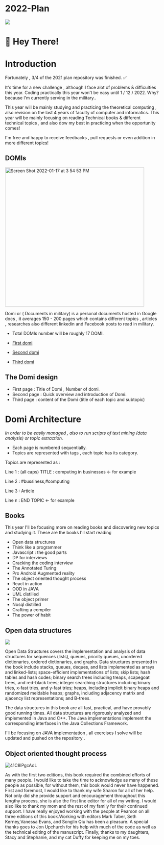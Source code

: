 # 2022-Plan
![](https://bawabatii.net/user_images/news/01-01-22-193923861.jpg)

# :wave: Hey There!


# Introduction

Fortunately , 3/4 of the 2021 plan repository was finished. ✅

It's time for a new challenge , although I face alot of problems & difficulties this year.
Coding practically this year won't be easy until 1 / 12 / 2022.
Why? because I'm currently serving in the military..

This year will be mainly studying and practicing the theoretical computing , also revision on the last 4 years of faculty of computer and informatics. 
This year will be mainly focusing on reading Technical books & different technical topics , and also dow my best in practicing when the opportunity comes!

I'm free and happy to receive feedbacks , pull requests or even addition in more different topics!

## DOMIs

<img width="454" alt="Screen Shot 2022-01-17 at 3 54 53 PM" src="https://user-images.githubusercontent.com/50237142/149781433-5d38ccca-b2b5-4df2-9133-335eb90c0855.png">


Domi or ( Documents in military) is a personal documents hosted in Google docs , it averages 150 - 200 pages which contains different topics , articles , researches
also different linkedin and Facebook posts to read in military.

- Total DOMIs number will be roughly 17 DOMI.

- [First domi](https://docs.google.com/document/d/1fJRm22yTQUKgwth0Zv7iqo-F9N_n6JrIdVhLz_2X_bQ/edit?usp=sharing)
- [Second domi](https://docs.google.com/document/d/1u9G0_Cwl4UGj6NySaVo1n2-P68OVLhGWYhXn1IoV4ks/edit?usp=sharing)
- [Third domi](https://docs.google.com/document/d/1y0DaR7zhw41RS6ki3NKT9mfkA2SwcN2uLPTzVaQu3FA/edit?usp=sharing)

## The Domi design

- First page : Title of Domi , Number of domi.
- Second page : Quick overview and introduction of Domi.
- Third page : content of the Domi (title of each topic and subtopic)

# Domi Architecture
*In order to be easily managed , also to run scripts of text mining (data analysis) or topic extraction.*

- Each page is numbered sequentially.
- Topics are represented with tags , each topic has its category.

Topics are represented as : 

Line 1 : (all caps) TITLE : computing in businesses <- for example

Line 2 : #bussiness,#computing 

Line 3 : Article

Line n : END TOPIC <- for example

## Books 
This year I'll be focusing more on reading books and discovering new topics and studying it. These are the books I'll start reading

- Open data structures 
- Think like a programmer 
- Javascript : the good parts
- DP for interviews
- Cracking the coding interview
- The Annotated Turing
- Pro Android Augmented reality
- The object oriented thought process
- React in action
- OOD in JAVA
- UML distilled
- The object primer
- Nosql distilled
- Crafting a compiler
- The power of habit

## Open data structures 

![](https://www.aupress.ca/app/uploads/120226_Open-Data-Structures-cover-400x600.jpg)

Open Data Structures covers the implementation and analysis of data structures for sequences (lists), queues, priority queues, unordered dictionaries, ordered dictionaries, and graphs.
Data structures presented in the book include stacks, queues, deques, and lists implemented as arrays and linked-lists; space-efficient implementations of lists; skip lists; hash tables and hash codes; binary search trees including treaps, scapegoat trees, and red-black trees; integer searching structures including binary tries, x-fast tries, and y-fast tries; heaps, including implicit binary heaps and randomized meldable heaps; graphs, including adjacency matrix and ajacency list representations; and B-trees.

The data structures in this book are all fast, practical, and have provably good running times. All data structures are rigorously analyzed and implemented in Java and C++. The Java implementations implement the corresponding interfaces in the Java Collections Framework.

I'll be focusing on JAVA implementation , all exercises I solve will be updated and pushed on the repository .

## Object oriented thought process 

![41C8lPgcAdL](https://user-images.githubusercontent.com/50237142/152782499-f19c8c1e-a727-49b0-b8be-7cd956e96028.jpeg)

As with the first two editions, this book required the combined efforts of many people. I
would like to take the time to acknowledge as many of these people as possible, for
without them, this book would never have happened.
First and foremost, I would like to thank my wife Sharon for all of her help. Not only
did she provide support and encouragement throughout this lengthy process, she is also
the first line editor for all of my writing.
I would also like to thank my mom and the rest of my family for their continued
support.
I have really enjoyed working with the people at Pearson on all three editions of this
book.Working with editors Mark Taber, Seth Kerney,Vanessa Evans, and Songlin Qiu has
been a pleasure.
A special thanks goes to Jon Upchurch for his help with much of the code as well as
the technical editing of the manuscript.
Finally, thanks to my daughters, Stacy and Stephanie, and my cat Duffy for keeping
me on my toes.
